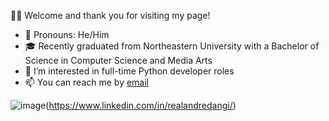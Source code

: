  👋😊 Welcome and thank you for visiting my page!
 * 👫 Pronouns: He/Him
 * 🎓 Recently graduated from Northeastern University with a Bachelor of Science in Computer Science and Media Arts
 * 👀 I’m interested in full-time Python developer roles
 * 📫 You can reach me by <a href="mailto:changooman@gmail.com">email</a>
 
 ![image](https://user-images.githubusercontent.com/22184390/134442637-574c3166-c22f-4614-a5e2-4e1c35d28585.png)(https://www.linkedin.com/in/realandredangi/)

 

<!---
changooman/changooman is a ✨ special ✨ repository because its `README.md` (this file) appears on your GitHub profile.
You can click the Preview link to take a look at your changes.
--->

